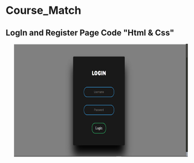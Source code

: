 # Course_Match
## LogIn and Register Page Code "Html & Css" 

<p align="center">
  <img width="460" height="300" src="https://github.com/Rahul420-coder/Course_Match/blob/main/login.PNG">
</p>
